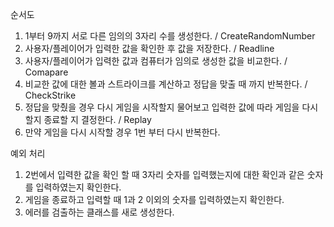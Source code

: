 순서도
1. 1부터 9까지 서로 다른 임의의 3자리 수를 생성한다. / CreateRandomNumber
2. 사용자/플레이어가 입력한 값을 확인한 후 값을 저장한다. / Readline
3. 사용자/플레이어가 입력한 값과 컴퓨터가 임의로 생성한 값을 비교한다. / Comapare
4. 비교한 값에 대한 볼과 스트라이크를 계산하고 정답을 맞출 때 까지 반복한다. / CheckStrike
5. 정답을 맞췄을 경우 다시 게임을 시작할지 물어보고 입력한 값에 따라 게임을 다시 할지 종료할 지 결정한다. / Replay
6. 만약 게임을 다시 시작할 경우 1번 부터 다시 반복한다.

예외 처리
1. 2번에서 입력한 값을 확인 할 때 3자리 숫자를 입력했는지에 대한 확인과 같은 숫자를 입력하였는지 확인한다.
2. 게임을 종료하고 입력할 때 1과 2 이외의 숫자를 입력하였는지 확인한다.
3. 에러를 검출하는 클래스를 새로 생성한다.